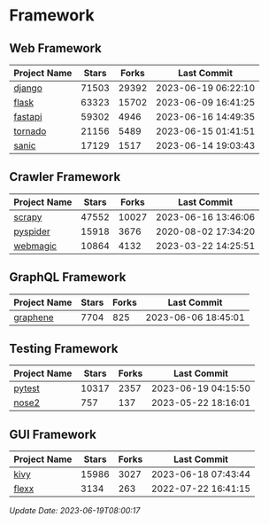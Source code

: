 # Framework

## Web Framework
| Project Name | Stars | Forks | Last Commit |
| ------------ | ----- | ----- | ----------- |
| [django](https://github.com/django/django) | 71503 | 29392 | 2023-06-19 06:22:10 |
| [flask](https://github.com/pallets/flask) | 63323 | 15702 | 2023-06-09 16:41:25 |
| [fastapi](https://github.com/tiangolo/fastapi) | 59302 | 4946 | 2023-06-16 14:49:35 |
| [tornado](https://github.com/tornadoweb/tornado) | 21156 | 5489 | 2023-06-15 01:41:51 |
| [sanic](https://github.com/sanic-org/sanic) | 17129 | 1517 | 2023-06-14 19:03:43 |

## Crawler Framework
| Project Name | Stars | Forks | Last Commit |
| ------------ | ----- | ----- | ----------- |
| [scrapy](https://github.com/scrapy/scrapy) | 47552 | 10027 | 2023-06-16 13:46:06 |
| [pyspider](https://github.com/binux/pyspider) | 15918 | 3676 | 2020-08-02 17:34:20 |
| [webmagic](https://github.com/code4craft/webmagic) | 10864 | 4132 | 2023-03-22 14:25:51 |

## GraphQL Framework
| Project Name | Stars | Forks | Last Commit |
| ------------ | ----- | ----- | ----------- |
| [graphene](https://github.com/graphql-python/graphene) | 7704 | 825 | 2023-06-06 18:45:01 |

## Testing Framework
| Project Name | Stars | Forks | Last Commit |
| ------------ | ----- | ----- | ----------- |
| [pytest](https://github.com/pytest-dev/pytest) | 10317 | 2357 | 2023-06-19 04:15:50 |
| [nose2](https://github.com/nose-devs/nose2) | 757 | 137 | 2023-05-22 18:16:01 |

## GUI Framework
| Project Name | Stars | Forks | Last Commit |
| ------------ | ----- | ----- | ----------- |
| [kivy](https://github.com/kivy/kivy) | 15986 | 3027 | 2023-06-18 07:43:44 |
| [flexx](https://github.com/flexxui/flexx) | 3134 | 263 | 2022-07-22 16:41:15 |

*Update Date: 2023-06-19T08:00:17*